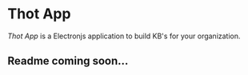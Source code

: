 # Thot App

*Thot App* is a Electronjs application to build KB's for your organization.

## Readme coming soon...
